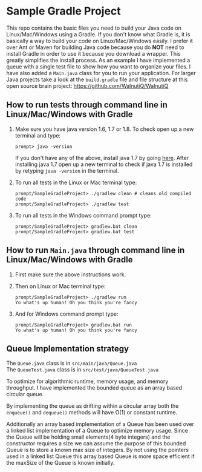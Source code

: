 # Sample Gradle Project

This repo contains the basic files you need to build your Java code on 
Linux/Mac/Windows using a Gradle. If you don't know what Gradle is, it is 
basically a way to build your code on Linux/Mac/Windows easily. I prefer it 
over Ant or Maven for building Java code because you do <b>NOT</b> need to 
install Gradle in order to use it because you download a wrapper. This greatly 
simplifies the install process. As an example I have implemented a queue with 
a single test file to show how you want to organize your files. I have also
added a `Main.java` class for you to run your application. For larger 
Java projects take a look at the `build.gradle` file and file structure at this 
open source brain project: https://github.com/WalnutiQ/WalnutiQ

## How to run tests through command line in Linux/Mac/Windows with Gradle

1. Make sure you have java version 1.6, 1.7 or 1.8. To check open up a new 
   terminal and type:
   ```  
   prompt> java -version
   ```  
   If you don't have any of the above, install java 1.7 by going [
   here](http://www.oracle.com/technetwork/java/javase/downloads/jdk7-downloads-1880260.html). 
   After installing java 1.7 open up a new terminal to check if java 1.7 is 
   installed by retyping `java -version` in the terminal.

2. To run all tests in the Linux or Mac terminal type: 
   ```
   prompt/SampleGradleProject> ./gradlew clean # cleans old compiled code
   prompt/SampleGradleProject> ./gradlew test
   ```

3. To run all tests in the Windows command prompt type:
   ```
   prompt/SampleGradleProject> gradlew.bat clean 
   prompt/SampleGradleProject> gradlew.bat test
   ```

## How to run `Main.java` through command line in Linux/Mac/Windows with Gradle

1. First make sure the above instructions work.

2. Then on Linux or Mac terminal type:
   ```
   prompt/SampleGradleProject> ./gradlew run
   Yo what's up human! Oh you think you're fancy
   ```
3. And for Windows command prompt type:
   ```
   prompt/SampleGradleProject> gradlew.bat run
   Yo what's up human! Oh you think you're fancy
   ```

## Queue Implementation strategy
The `Queue.java` class is in `src/main/java/Queue.java`  
The `QueueTest.java` class is in `src/test/java/QueueTest.java`

To optimize for algorithmic runtime, memory usage, and memory throughput. I
have implemented the bounded queue as an array based circular queue.  
  
By implementing the queue as drifting within a circular array both the 
`enqueue()` and `dequeue()` methods will have O(1) or constant runtime.

Additionally an array based implementation of a Queue has been used over a 
linked list implementation of a Queue to optimize memory usage. Since the Queue 
will be holding small elements(4 byte integers) and the constructor requires
a size we can assume the purpose of this bounded Queue is to store
a known max size of integers. By not using the pointers used in a linked list
Queue this array based Queue is more space efficient if the maxSize
of the Queue is known initially.
